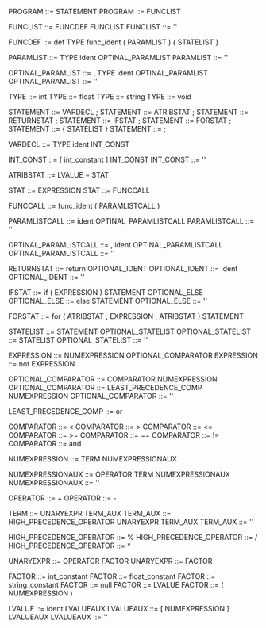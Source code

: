 PROGRAM ::= STATEMENT
PROGRAM ::= FUNCLIST

FUNCLIST ::= FUNCDEF FUNCLIST
FUNCLIST ::= ''

FUNCDEF ::= def TYPE func_ident ( PARAMLIST ) { STATELIST }

PARAMLIST ::= TYPE ident OPTINAL_PARAMLIST 
PARAMLIST ::= ''

OPTINAL_PARAMLIST ::= , TYPE ident OPTINAL_PARAMLIST
OPTINAL_PARAMLIST ::= ''

TYPE ::= int 
TYPE ::= float
TYPE ::= string
TYPE ::= void

STATEMENT ::= VARDECL ;
STATEMENT ::= ATRIBSTAT ;
STATEMENT ::= RETURNSTAT ;
STATEMENT ::= IFSTAT ;
STATEMENT ::= FORSTAT ;
STATEMENT ::= { STATELIST }
STATEMENT ::= ;

VARDECL ::= TYPE ident INT_CONST 

INT_CONST ::= [ int_constant ] INT_CONST
INT_CONST ::= ''

ATRIBSTAT ::= LVALUE = STAT

STAT ::= EXPRESSION
STAT ::= FUNCCALL

FUNCCALL ::= func_ident ( PARAMLISTCALL )

PARAMLISTCALL ::= ident OPTINAL_PARAMLISTCALL 
PARAMLISTCALL ::= ''

OPTINAL_PARAMLISTCALL ::= , ident OPTINAL_PARAMLISTCALL
OPTINAL_PARAMLISTCALL ::= ''

RETURNSTAT ::= return OPTIONAL_IDENT 
OPTIONAL_IDENT ::= ident
OPTIONAL_IDENT ::= ''


IFSTAT ::= if ( EXPRESSION ) STATEMENT OPTIONAL_ELSE
OPTIONAL_ELSE ::= else STATEMENT
OPTIONAL_ELSE ::= ''

FORSTAT ::= for ( ATRIBSTAT ; EXPRESSION ; ATRIBSTAT ) STATEMENT

STATELIST ::= STATEMENT OPTIONAL_STATELIST
OPTIONAL_STATELIST ::= STATELIST
OPTIONAL_STATELIST ::= ''

EXPRESSION ::= NUMEXPRESSION OPTIONAL_COMPARATOR
EXPRESSION ::= not EXPRESSION

OPTIONAL_COMPARATOR ::= COMPARATOR NUMEXPRESSION
OPTIONAL_COMPARATOR ::= LEAST_PRECEDENCE_COMP NUMEXPRESSION
OPTIONAL_COMPARATOR ::= ''

LEAST_PRECEDENCE_COMP ::= or

COMPARATOR ::= < 
COMPARATOR ::= > 
COMPARATOR ::= <= 
COMPARATOR ::= >=
COMPARATOR ::= ==
COMPARATOR ::= !=
COMPARATOR ::= and

NUMEXPRESSION ::= TERM NUMEXPRESSIONAUX

NUMEXPRESSIONAUX ::= OPERATOR TERM NUMEXPRESSIONAUX
NUMEXPRESSIONAUX ::= ''

OPERATOR ::= +
OPERATOR ::= -

TERM ::= UNARYEXPR TERM_AUX
TERM_AUX ::= HIGH_PRECEDENCE_OPERATOR UNARYEXPR TERM_AUX
TERM_AUX ::= ''
 
HIGH_PRECEDENCE_OPERATOR ::= %
HIGH_PRECEDENCE_OPERATOR ::= /
HIGH_PRECEDENCE_OPERATOR ::= *

UNARYEXPR ::= OPERATOR FACTOR
UNARYEXPR ::= FACTOR

FACTOR ::= int_constant
FACTOR ::= float_constant
FACTOR ::= string_constant
FACTOR ::= null
FACTOR ::= LVALUE
FACTOR ::= ( NUMEXPRESSION )

LVALUE ::= ident LVALUEAUX
LVALUEAUX ::= [ NUMEXPRESSION ] LVALUEAUX
LVALUEAUX ::= ''